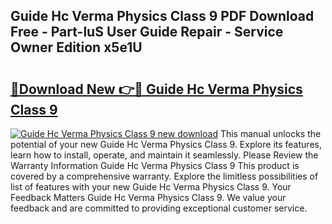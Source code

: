 ## Guide Hc Verma Physics Class 9 PDF Download Free - Part-luS User Guide Repair - Service Owner Edition x5e1U

# <h2><a href="http://bc8386.oget.top/?id=Guide+Hc+Verma+Physics+Class+9">🔗Download New 👉🔴 Guide Hc Verma Physics Class 9</a></h2>

[![Guide Hc Verma Physics Class 9 new download](https://i.imgur.com/5g1atiW.png)](http://bc8386.oget.top/?id=Guide+Hc+Verma+Physics+Class+9)
This manual unlocks the potential of your new Guide Hc Verma Physics Class 9. Explore its features, learn how to install, operate, and maintain it seamlessly. Please Review the Warranty Information Guide Hc Verma Physics Class 9 This product is covered by a comprehensive warranty. Explore the limitless possibilities of list of features with your new Guide Hc Verma Physics Class 9. Your Feedback Matters Guide Hc Verma Physics Class 9. We value your feedback and are committed to providing exceptional customer service.
